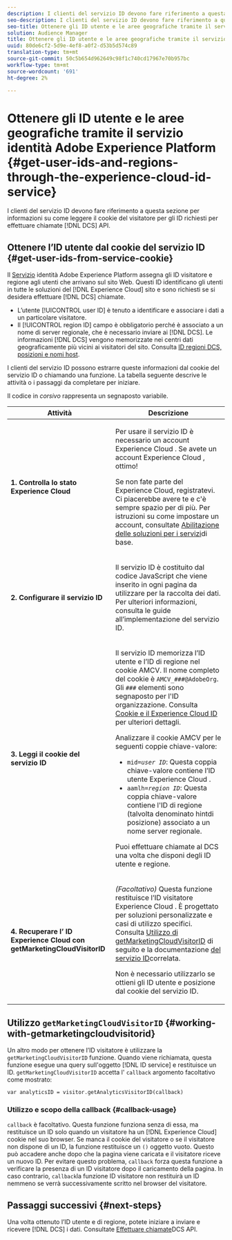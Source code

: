 ```yaml
---
description: I clienti del servizio ID devono fare riferimento a questa sezione per informazioni su come leggere il cookie del visitatore per gli ID richiesti per effettuare chiamate API DCS.
seo-description: I clienti del servizio ID devono fare riferimento a questa sezione per informazioni su come leggere il cookie del visitatore per gli ID richiesti per effettuare chiamate API DCS.
seo-title: Ottenere gli ID utente e le aree geografiche tramite il servizio identità  Adobe Experience Platform
solution: Audience Manager
title: Ottenere gli ID utente e le aree geografiche tramite il servizio identità  Adobe Experience Platform
uuid: 80de6cf2-5d9e-4ef8-a0f2-d53b5d574c89
translation-type: tm+mt
source-git-commit: 50c5b654d962649c98f1c740cd17967e70b957bc
workflow-type: tm+mt
source-wordcount: '691'
ht-degree: 2%

---
```



# Ottenere gli ID utente e le aree geografiche tramite il servizio identità  Adobe Experience Platform {#get-user-ids-and-regions-through-the-experience-cloud-id-service}

I clienti del servizio ID devono fare riferimento a questa sezione per informazioni su come leggere il cookie del visitatore per gli ID richiesti per effettuare chiamate [!DNL DCS] API.

## Ottenere l’ID utente dal cookie del servizio ID {#get-user-ids-from-service-cookie}

Il [Servizio](https://docs.adobe.com/content/help/en/id-service/using/home.html) identità Adobe Experience Platform assegna gli ID visitatore e regione agli utenti che arrivano sul sito Web. Questi ID identificano gli utenti in tutte le soluzioni del [!DNL Experience Cloud] sito e sono richiesti se si desidera effettuare [!DNL DCS] chiamate.

* L’utente [!UICONTROL user ID] è tenuto a identificare e associare i dati a un particolare visitatore.
* Il [!UICONTROL region ID] campo è obbligatorio perché è associato a un nome di server regionale, che è necessario inviare ai [!DNL DCS]. Le informazioni [!DNL DCS] vengono memorizzate nei centri dati geograficamente più vicini ai visitatori del sito. Consulta [ID regioni DCS, posizioni e nomi host](../../../api/dcs-intro/dcs-api-reference/dcs-regions.md).

I clienti del servizio ID possono estrarre queste informazioni dal cookie del servizio ID o chiamando una funzione. La tabella seguente descrive le attività o i passaggi da completare per iniziare.

Il codice in *corsivo* rappresenta un segnaposto variabile.

<table id="table_660EBE1C24DD4FBE9DCE5191836C9135"> 
 <thead> 
  <tr> 
   <th colname="col1" class="entry"> Attività </th> 
   <th colname="col2" class="entry"> Descrizione </th> 
  </tr> 
 </thead>
 <tbody> 
  <tr> 
   <td colname="col1"> <p> <b>1. Controlla lo stato <span class="keyword"> Experience Cloud</span></b> </p> </td> 
   <td colname="col2"> <p>Per usare il servizio ID è necessario un account Experience Cloud <span class="keyword"></span> . Se avete un account Experience Cloud <span class="keyword"></span> , ottimo! </p> <p> Se non fate parte del <span class="keyword">  Experience Cloud</span>, registratevi. Ci piacerebbe avere te e c'è sempre spazio per di più. Per istruzioni su come impostare un account, consultate <a href="https://docs.adobe.com/content/help/en/core-services/interface/about-core-services/core-services.html" format="https" scope="external"> Abilitazione delle soluzioni per i servizi</a>di base. </p> </td> 
  </tr> 
  <tr> 
   <td colname="col1"> <p> <b>2. Configurare il servizio <span class="keyword"> ID</span></b> </p> </td> 
   <td colname="col2"> <p>Il servizio <span class="keyword"></span> ID è costituito dal codice JavaScript che viene inserito in ogni pagina da utilizzare per la raccolta dei dati. Per ulteriori informazioni, consulta le guide <a href="https://docs.adobe.com/content/help/en/id-service/using/implementation/implementation-guides.html" format="https" scope="external"></a> all’implementazione del servizio ID. </p> </td> 
  </tr> 
  <tr> 
   <td colname="col1"> <p> <b>3. Leggi il cookie del servizio <span class="keyword"></span> ID</b> </p> </td> 
   <td colname="col2"> <p>Il servizio <span class="keyword"></span> ID memorizza l’ID utente e l’ID di regione nel cookie AMCV. Il nome completo del cookie è <code>AMCV_<i>###</i>@AdobeOrg</code>. Gli <code><i>###</i></code> elementi sono segnaposto per l'ID organizzazione. Consulta <a href="https://docs.adobe.com/content/help/en/id-service/using/intro/cookies.html" format="https" scope="external"> Cookie e il  Experience Cloud ID</a> per ulteriori dettagli. </p> <p>Analizzare il cookie AMCV per le seguenti coppie chiave-valore: </p> <p> 
     <ul id="ul_502ECFCDDD084D448B5EDC4E5C0909C1"> 
      <li id="li_662FFA36AC854E699D50A183B161D654"> <code>mid=<i>user ID</i></code>: Questa coppia chiave-valore contiene l’ID utente <span class="keyword"> Experience Cloud</span> . </li> 
      <li id="li_65422233187B4217B50DC52DBD58F404"> <code>aamlh=<i>region ID</i></code>: Questa coppia chiave-valore contiene l'ID di regione (talvolta denominato <span class="term"> hint</span>di posizione) associato a un nome server regionale. </li> 
     </ul> </p> <p>Puoi effettuare chiamate al <span class="wintitle"> DCS</span> una volta che disponi degli ID utente e regione. </p> </td> 
  </tr> 
  <tr> 
   <td colname="col1"> <p> <b>4. Recuperare l’ <span class="keyword"> ID</span> Experience Cloud  con getMarketingCloudVisitorID</b> </p> </td> 
   <td colname="col2"> <p><i>(Facoltativo)</i> Questa funzione restituisce l’ID visitatore <span class="keyword">  Experience Cloud</span> . È progettato per soluzioni personalizzate e casi di utilizzo specifici. Consulta <a href="../../../api/dcs-intro/dcs-s2s/dcs-mcid-ids.md#working-with-getmarketingcloudvisitorid"> Utilizzo di getMarketingCloudVisitorID</a> di seguito e la documentazione <a href="https://docs.adobe.com/content/help/en/id-service/using/id-service-api/methods/getmcvid.html" format="https" scope="external"> del servizio ID</a>correlata. </p> <p>Non è necessario utilizzarlo se ottieni gli ID utente e posizione dal cookie del servizio ID. </p> </td> 
  </tr> 
 </tbody> 
</table>

## Utilizzo `getMarketingCloudVisitorID` {#working-with-getmarketingcloudvisitorid}

Un altro modo per ottenere l’ID visitatore è utilizzare la `getMarketingCloudVisitorID` funzione. Quando viene richiamata, questa funzione esegue una query sull&#39;oggetto [!DNL ID service] e restituisce un ID. `getMarketingCloudVisitorID` accetta l&#39; `callback` argomento facoltativo come mostrato:

`var analyticsID = visitor.getAnalyticsVisitorID(callback)`

### Utilizzo e scopo della callback {#callback-usage}

`callback` è facoltativo. Questa funzione funziona senza di essa, ma restituisce un ID solo quando un visitatore ha un [!DNL Experience Cloud] cookie nel suo browser. Se manca il cookie del visitatore o se il visitatore non dispone di un ID, la funzione restituisce un `()` oggetto vuoto. Questo può accadere anche dopo che la pagina viene caricata e il visitatore riceve un nuovo ID. Per evitare questo problema, `callback` forza questa funzione a verificare la presenza di un ID visitatore dopo il caricamento della pagina. In caso contrario, `callback`la funzione ID visitatore non restituirà un ID nemmeno se verrà successivamente scritto nel browser del visitatore.

## Passaggi successivi {#next-steps}

Una volta ottenuto l’ID utente e di regione, potete iniziare a inviare e ricevere [!DNL DCS] i dati. Consultate [Effettuare chiamate](../../../api/dcs-intro/dcs-s2s/dcs-s2s-calls.md)DCS API.